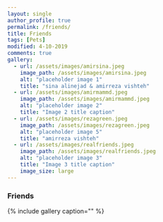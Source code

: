```yaml
---
layout: single
author_profile: true
permalink: /friends/
title: Friends
tags: [Pets]
modified: 4-10-2019
comments: true
gallery:
  - url: /assets/images/amirsina.jpeg
    image_path: /assets/images/amirsina.jpeg
    alt: "placeholder image 1"
    title: "sina alinejad & amirreza vishteh"
  - url: /assets/images/amirmammd.jpeg
    image_path: /assets/images/amirmammd.jpeg
    alt: "placeholder image 2"
    title: "Image 2 title caption"
  - url: /assets/images/rezagreen.jpeg 
    image_path: /assets/images/rezagreen.jpeg 
    alt: "placeholder image 5"
    title: "amirreza vishteh"    
  - url: /assets/images/realfriends.jpeg
    image_path: /assets/images/realfriends.jpeg
    alt: "placeholder image 3"
    title: "Image 3 title caption"
    image_size: large
---
```


### Friends


{% include gallery caption="" %}